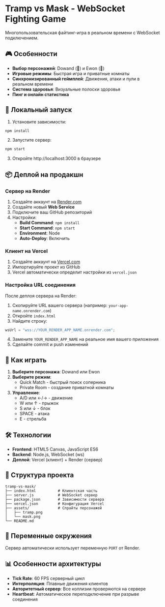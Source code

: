 # Tramp vs Mask - WebSocket Fighting Game

Многопользовательская файтинг-игра в реальном времени с WebSocket подключением.

## 🎮 Особенности

- **Выбор персонажей**: Dowand (🥊) и Ewon (👤)
- **Игровые режимы**: Быстрая игра и приватные комнаты
- **Синхронизированный геймплей**: Движения, атаки и пули в реальном времени
- **Система здоровья**: Визуальные полоски здоровья
- **Пинг и онлайн статистика**

## 🚀 Локальный запуск

1. Установите зависимости:

```bash
npm install
```

2. Запустите сервер:

```bash
npm start
```

3. Откройте http://localhost:3000 в браузере

## 📦 Деплой на продакшн

### Сервер на Render

1. Создайте аккаунт на [Render.com](https://render.com)
2. Создайте новый **Web Service**
3. Подключите ваш GitHub репозиторий
4. Настройки:
   - **Build Command**: `npm install`
   - **Start Command**: `npm start`
   - **Environment**: Node
   - **Auto-Deploy**: Включить

### Клиент на Vercel

1. Создайте аккаунт на [Vercel.com](https://vercel.com)
2. Импортируйте проект из GitHub
3. Vercel автоматически определит настройки из `vercel.json`

### Настройка URL соединения

После деплоя сервера на Render:

1. Скопируйте URL вашего сервера (например: `your-app-name.onrender.com`)
2. Откройте `index.html`
3. Найдите строку:

```javascript
wsUrl = "wss://YOUR_RENDER_APP_NAME.onrender.com";
```

4. Замените `YOUR_RENDER_APP_NAME` на реальное имя вашего приложения
5. Сделайте commit и push изменений

## 🎯 Как играть

1. **Выберите персонажа**: Dowand или Ewon
2. **Выберите режим**:
   - Quick Match - быстрый поиск соперника
   - Private Room - создание приватной комнаты
3. **Управление**:
   - A/D или ←/→ - движение
   - W или ↑ - прыжок
   - S или ↓ - блок
   - SPACE - атака
   - E - стрельба

## 🛠 Технологии

- **Frontend**: HTML5 Canvas, JavaScript ES6
- **Backend**: Node.js, WebSocket (ws)
- **Деплой**: Vercel (клиент) + Render (сервер)

## 📁 Структура проекта

```
tramp-vs-mask/
├── index.html          # Клиентская часть
├── server.js           # WebSocket сервер
├── package.json        # Зависимости сервера
├── vercel.json         # Конфигурация Vercel
├── assets/             # Спрайты персонажей
│   ├── tramp.png
│   └── mask.png
└── README.md
```

## 🔧 Переменные окружения

Сервер автоматически использует переменную `PORT` от Render.

## 📊 Особенности архитектуры

- **Tick Rate**: 60 FPS серверный цикл
- **Интерполяция**: Плавные движения клиентов
- **Авторитетный сервер**: Все коллизии проверяются на сервере
- **Heartbeat**: Автоматическое переподключение при разрыве соединения
